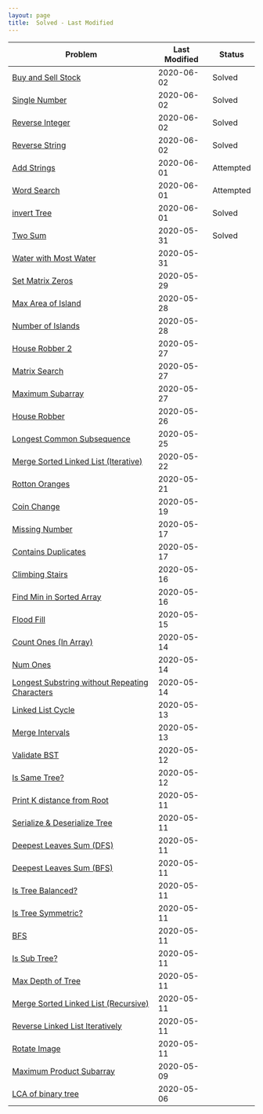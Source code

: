 ```yaml
---
layout: page
title:  Solved - Last Modified
---
```



Problem | Last Modified | Status
-----------|-----------|---------
[Buy and Sell Stock](/problems/buyAndSellStock) | 2020-06-02 | Solved 
[Single Number](/problems/singleNumber) | 2020-06-02 | Solved 
[Reverse Integer](/problems/reverseInteger) | 2020-06-02 | Solved 
[Reverse String](/problems/reverseString) | 2020-06-02 | Solved 
[Add Strings](/problems/addStrings) | 2020-06-01 | Attempted 
[Word Search](/problems/wordSearch) | 2020-06-01 | Attempted 
[invert Tree](/problems/invertTree) | 2020-06-01 | Solved 
[Two Sum](/problems/twoSum) | 2020-05-31 | Solved 
[Water with Most Water](/problems/waterWithMostWater) | 2020-05-31 |  
[Set Matrix Zeros](/problems/setMatrixZeros) | 2020-05-29 |  
[Max Area of Island](/problems/maxAreaOfIsland) | 2020-05-28 |  
[Number of Islands](/problems/numIslands) | 2020-05-28 |  
[House Robber 2](/problems/houseRobber2) | 2020-05-27 |  
[Matrix Search](/problems/matrixSearch) | 2020-05-27 |  
[Maximum Subarray](/problems/maxSubarray) | 2020-05-27 |  
[House Robber](/problems/houseRobber) | 2020-05-26 |  
[Longest Common Subsequence](/problems/longestCommonSubsequence) | 2020-05-25 |  
[Merge Sorted Linked List (Iterative)](/problems/mergeSortedLLiter) | 2020-05-22 |  
[Rotton Oranges](/problems/rottonOranges) | 2020-05-21 |  
[Coin Change](/problems/coinChange) | 2020-05-19 |  
[Missing Number](/problems/missingNumber) | 2020-05-17 |  
[Contains Duplicates](/problems/containsDuplicates) | 2020-05-17 |  
[Climbing Stairs](/problems/climbingStairs) | 2020-05-16 |  
[Find Min in Sorted Array](/problems/findMinInSortedArray) | 2020-05-16 |  
[Flood Fill](/problems/floodfill) | 2020-05-15 |  
[Count Ones (In Array)](/problems/countOnesInArray) | 2020-05-14 |  
[Num Ones](/problems/numOnes) | 2020-05-14 |  
[Longest Substring without Repeating Characters](/problems/longestSubstringWithoutRepeatingChars) | 2020-05-14 |  
[Linked List Cycle](/problems/llcycle) | 2020-05-13 |  
[Merge Intervals](/problems/mergeIntervals) | 2020-05-13 |  
[Validate BST](/problems/validateBST) | 2020-05-12 |  
[Is Same Tree?](/problems/isSameTree) | 2020-05-12 |  
[Print K distance from Root](/problems/printKdistanceFromRoot) | 2020-05-11 |  
[Serialize & Deserialize Tree](/problems/serializeTree) | 2020-05-11 |  
[Deepest Leaves Sum (DFS)](/problems/deepestLeavesSumDFS) | 2020-05-11 |  
[Deepest Leaves Sum (BFS)](/problems/deepestLeavesSumBFS) | 2020-05-11 |  
[Is Tree Balanced?](/problems/isTreeBalanced) | 2020-05-11 |  
[Is Tree Symmetric?](/problems/symmetricTree) | 2020-05-11 |  
[BFS](/problems/bfs) | 2020-05-11 |  
[Is Sub Tree?](/problems/isSubtree) | 2020-05-11 |  
[Max Depth of Tree](/problems/maxDepth) | 2020-05-11 |  
[Merge Sorted Linked List (Recursive)](/problems/mergeSortedLLrecur) | 2020-05-11 |  
[Reverse Linked List Iteratively](/problems/reverseLLiterative) | 2020-05-11 |  
[Rotate Image](/problems/rotateImage) | 2020-05-11 |  
[Maximum Product Subarray](/problems/maxProductSubarray) | 2020-05-09 |  
[LCA of binary tree](/problems/lcaBinaryTree) | 2020-05-06 |  
